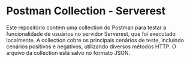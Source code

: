 # Postman Collection - Serverest
Este repositório contém uma collection do Postman para testar a funcionalidade de usuários no servidor Serverest, que foi executado localmente. A collection cobre os principais cenários de teste, incluindo cenários positivos e negativos, utilizando diversos métodos HTTP. O arquivo da collection está salvo no formato JSON.
